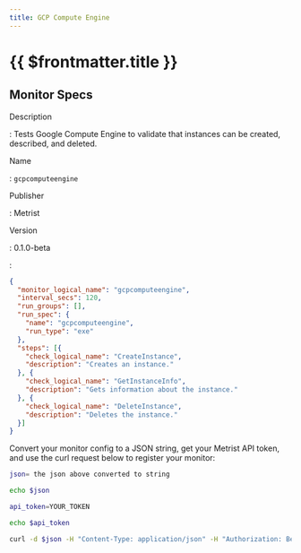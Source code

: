 ```yaml
---
title: GCP Compute Engine
---
```


# {{ $frontmatter.title }}

## Monitor Specs

Description

: Tests Google Compute Engine to validate that instances can be created, described, and deleted.

Name

: `gcpcomputeengine`

Publisher

: Metrist

Version

: 0.1.0-beta

: &nbsp;


<!--@include: /parts/_1.md-->


<!--@include: /parts/_2.md-->


<!--@include: /parts/_3.md-->





<!--@include: /parts/_4.md-->


```json
{
  "monitor_logical_name": "gcpcomputeengine",
  "interval_secs": 120,
  "run_groups": [],
  "run_spec": {
    "name": "gcpcomputeengine",
    "run_type": "exe"
  },
  "steps": [{
    "check_logical_name": "CreateInstance",
    "description": "Creates an instance."
  }, {
    "check_logical_name": "GetInstanceInfo",
    "description": "Gets information about the instance."
  }, {
    "check_logical_name": "DeleteInstance",
    "description": "Deletes the instance."
  }]
}
```




Convert your monitor config to a JSON string, get your Metrist API token, and use the curl request below to register your monitor:

```sh
json= the json above converted to string

echo $json

api_token=YOUR_TOKEN

echo $api_token

curl -d $json -H "Content-Type: application/json" -H "Authorization: Bearer $api_token" 'https://app.metrist.io/api/v0/monitor-config'

```

<!--@include: /parts/tips_api.md-->


<!--@include: /parts/_5.md-->


<!--@include: /parts/result.md-->